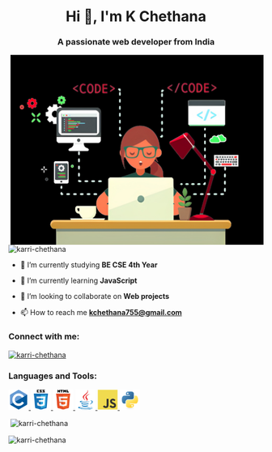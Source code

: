 <h1 align="center">Hi 👋, I'm K Chethana</h1>
<h3 align="center">A passionate web developer from India</h3>
<img align="right" alt="Coding" width="500" src="profile cartoon.png">
<p align="left"> <img src="https://komarev.com/ghpvc/?username=karri-chethana&label=Profile%20views&color=0e75b6&style=flat" alt="karri-chethana" /> </p>

- 🔭 I’m currently studying **BE CSE 4th Year**

- 🌱 I’m currently learning **JavaScript**

- 👯 I’m looking to collaborate on **Web projects**

- 📫 How to reach me **kchethana755@gmail.com**

<h3 align="left">Connect with me:</h3>
<p align="left">
<a href="https://linkedin.com/in/karri-chethana" target="blank"><img align="center" src="https://raw.githubusercontent.com/rahuldkjain/github-profile-readme-generator/master/src/images/icons/Social/linked-in-alt.svg" alt="karri-chethana" height="30" width="40" /></a>
</p>

<h3 align="left">Languages and Tools:</h3>
<p align="left"> <a href="https://www.cprogramming.com/" target="_blank" rel="noreferrer"> <img src="https://raw.githubusercontent.com/devicons/devicon/master/icons/c/c-original.svg" alt="c" width="40" height="40"/> </a> <a href="https://www.w3schools.com/css/" target="_blank" rel="noreferrer"> <img src="https://raw.githubusercontent.com/devicons/devicon/master/icons/css3/css3-original-wordmark.svg" alt="css3" width="40" height="40"/> </a> <a href="https://www.w3.org/html/" target="_blank" rel="noreferrer"> <img src="https://raw.githubusercontent.com/devicons/devicon/master/icons/html5/html5-original-wordmark.svg" alt="html5" width="40" height="40"/> </a> <a href="https://www.java.com" target="_blank" rel="noreferrer"> <img src="https://raw.githubusercontent.com/devicons/devicon/master/icons/java/java-original.svg" alt="java" width="40" height="40"/> </a> <a href="https://developer.mozilla.org/en-US/docs/Web/JavaScript" target="_blank" rel="noreferrer"> <img src="https://raw.githubusercontent.com/devicons/devicon/master/icons/javascript/javascript-original.svg" alt="javascript" width="40" height="40"/> </a> <a href="https://www.python.org" target="_blank" rel="noreferrer"> <img src="https://raw.githubusercontent.com/devicons/devicon/master/icons/python/python-original.svg" alt="python" width="40" height="40"/> </a> </p>


<p>&nbsp;<img align="center" src="https://github-readme-stats.vercel.app/api?username=karri-chethana&show_icons=true&locale=en" alt="karri-chethana" /></p>

<p><img align="center" src="https://github-readme-streak-stats.herokuapp.com/?user=karri-chethana&" alt="karri-chethana" /></p>
